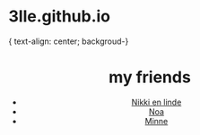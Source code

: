 # 3lle.github.io
<!DOCTYPE hrml>
<html>

<body> {
  text-align: center;
  backgroud-}
  <header>
    <img scr="![picknicken langs de maas koeien](https://user-images.githubusercontent.com/85486773/123089441-3bfa3b00-d427-11eb-89d6-ca04fdb9a227.jpg)
">
    <h1> my friends </h1>
<ul>
  <li><a href="">Nikki en 
    linde </li>
  <li><a href=""> Noa</li>
  <li><a href=""> Minne</li>
 </ul>
  
</body>
